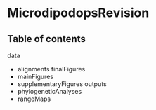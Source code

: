 # MicrodipodopsRevision


## Table of contents
data
- alignments
finalFigures
- mainFigures
- supplementaryFigures
outputs
- phylogeneticAnalyses
- rangeMaps
